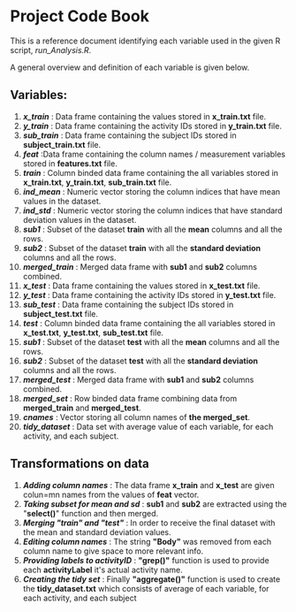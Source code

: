 # Project Code Book

This is a reference document identifying each variable used in the given R script, *run_Analysis.R*.

A general overview and definition of each variable is given below.

## Variables:

1. ***x_train*** : Data frame containing the values stored in **x_train.txt** file.
2. ***y_train*** : Data frame containing the activity IDs stored in **y_train.txt** file.
3. ***sub_train*** : Data frame containing the subject IDs stored in **subject_train.txt** file.
4. ***feat*** :Data frame containing the column names / measurement variables stored in **features.txt** file.
5. ***train*** : Column binded data frame containing the all variables stored in **x_train.txt**, **y_train.txt**, **sub_train.txt** file.
6. ***ind_mean*** : Numeric vector storing the column indices that have mean values in the dataset. 
7. ***ind_std*** : Numeric vector storing the column indices that have standard deviation values in the dataset.
8. ***sub1*** : Subset of the dataset **train** with all the **mean** columns and all the rows.
9. ***sub2*** : Subset of the dataset **train** with all the **standard deviation** columns and all the rows.
10. ***merged_train*** : Merged data frame with **sub1** and **sub2** columns combined.
11. ***x_test*** : Data frame containing the values stored in **x_test.txt** file.
12. ***y_test*** : Data frame containing the activity IDs stored in **y_test.txt** file.
13. ***sub_test*** : Data frame containing the subject IDs stored in **subject_test.txt** file.
14. ***test*** : Column binded data frame containing the all variables stored in **x_test.txt**, **y_test.txt**, **sub_test.txt** file.
15. ***sub1*** : Subset of the dataset **test** with all the **mean** columns and all the rows.
16. ***sub2*** : Subset of the dataset **test** with all the **standard deviation** columns and all the rows.
17. ***merged_test*** : Merged data frame with **sub1** and **sub2** columns combined.
18. ***merged_set*** : Row binded data frame combining data from **merged_train** and **merged_test**.
19. ***cnames*** : Vector storing all column names of **the merged_set**.
20. ***tidy_dataset*** : Data set with average value of each variable, for each activity, and each subject.

## Transformations on data 

1. ***Adding column names*** : The data frame **x_train** and **x_test** are given colun=mn names from the values of **feat** vector.
2. ***Taking subset for mean and sd*** : **sub1** and **sub2** are extracted using the "**select()**" function and then merged.
3. ***Merging "train" and "test"*** : In order to receive the final dataset with the mean and standard deviation values.
4. ***Editing column names*** : The string **"Body"** was removed from each column name to give space to more relevant info.
5. ***Providing labels to activityID*** : **"grep()"** function is used to provide each **activityLabel** it's actual activity name.
6. ***Creating the tidy set*** : Finally **"aggregate()"** function is used to create the **tidy_dataset.txt** which consists of average of each variable, for each activity, and each subject

